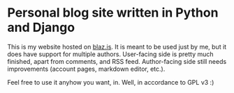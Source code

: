 # Personal blog site written in Python and Django

This is my website hosted on [blaz.is](https://blaz.is). It is meant to be used just by me, but it does have support for multiple authors. User-facing side is pretty much finished, apart from comments, and RSS feed. Author-facing side still needs improvements (account pages, markdown editor, etc.).

Feel free to use it anyhow you want, in. Well, in accordance to GPL v3 :)
